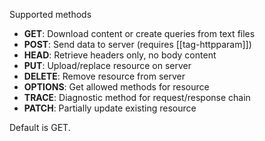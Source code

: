 Supported methods

- **GET**: Download content or create queries from text files
- **POST**: Send data to server (requires [[tag-httpparam]])  
- **HEAD**: Retrieve headers only, no body content
- **PUT**: Upload/replace resource on server
- **DELETE**: Remove resource from server
- **OPTIONS**: Get allowed methods for resource
- **TRACE**: Diagnostic method for request/response chain
- **PATCH**: Partially update existing resource

Default is GET.
